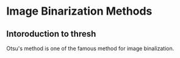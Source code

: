 # Image Binarization Methods

## Intoroduction to thresh

Otsu's method is one of the famous method for image binalization.


